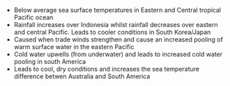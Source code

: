 - Below average sea surface temperatures in Eastern and Central tropical Pacific ocean
- Rainfall increases over Indonesia whilst rainfall decreases over eastern and central Pacific. Leads to cooler conditions in South Korea/Japan
- Caused when trade winds strengthen and cause an increased pooling of warm surface water in the eastern Pacific
- Cold water upwells (from underwater) and leads to increased cold water pooling in south America
- Leads to cool, dry conditions and increases the sea temperature difference betwen Australia and South America